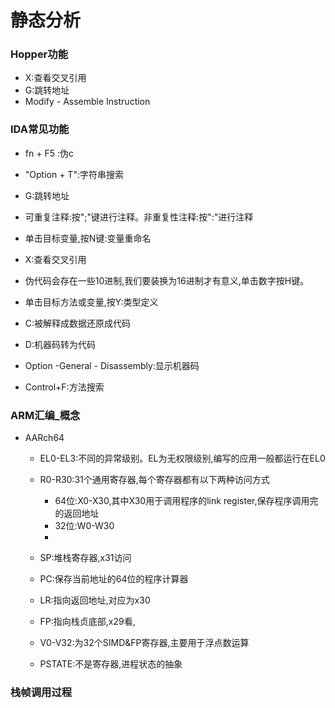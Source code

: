 # 静态分析

### Hopper功能

+ X:查看交叉引用
+ G:跳转地址
+ Modify - Assemble Instruction

### IDA常见功能

+ fn + F5 :伪c

+ "Option + T":字符串搜索

+ G:跳转地址

+ 可重复注释:按";"键进行注释。非重复性注释:按":"进行注释

+ 单击目标变量,按N键:变量重命名

+ X:查看交叉引用

+ 伪代码会存在一些10进制,我们要装换为16进制才有意义,单击数字按H键。

+ 单击目标方法或变量,按Y:类型定义

+ C:被解释成数据还原成代码

+ D:机器码转为代码

+ Option -General - Disassembly:显示机器码

+ Control+F:方法搜索


### ARM汇编_概念

+ AARch64

  + EL0-EL3:不同的异常级别。EL为无权限级别,编写的应用一般都运行在EL0
  + R0-R30:31个通用寄存器,每个寄存器都有以下两种访问方式
    + 64位:X0-X30,其中X30用于调用程序的link register,保存程序调用完的返回地址
    + 32位:W0-W30
    + 

  + SP:堆栈寄存器,x31访问
  + PC:保存当前地址的64位的程序计算器
  + LR:指向返回地址,对应为x30
  + FP:指向栈贞底部,x29看,
  + V0-V32:为32个SIMD&FP寄存器,主要用于浮点数运算
  + PSTATE:不是寄存器,进程状态的抽象

### 栈帧调用过程

